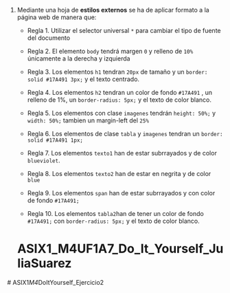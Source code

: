 1. Mediante una hoja de **estilos externos** se ha de aplicar formato a la página web de manera que:

    * Regla 1. Utilizar el selector universal `*` para cambiar el tipo de fuente del documento

    * Regla 2. El elemento `body` tendrá margen `0` y relleno de `10%` únicamente a la derecha y izquierda
    
    * Regla 3. Los elementos `h1` tendran `20px` de tamaño y un `border: solid #17A491 3px;` y el texto centrado.

    * Regla 4. Los elementos `h2` tendran un color de fondo `#17A491` , un relleno de 1%, un `border-radius: 5px;` y el texto de color blanco.

    * Regla 5. Los elementos con clase `imagenes` tendrán `height: 50%;` y `width: 50%;` tambien un margin-left del `25%`
    
    * Regla 6. Los elementos de clase `tabla`  y `imagenes` tendran un `border: solid #17A491 1px;`
    
    * Regla 7. Los elementos `texto1` han de estar subrrayados y de color `blueviolet`.
    
    * Regla 8. Los elementos `texto2` han de estar en negrita y de color `blue`
    
    * Regla 9. Los elementos `span` han de estar subrrayados y con color de fondo `#17A491;`

    * Regla 10. Los elementos `tabla2`han de tener un color de fondo `#17A491;` con `border-radius: 5px;` y el texto de color blanco.

    
    # ASIX1_M4UF1A7_Do_It_Yourself_JuliaSuarez
#   A S I X 1 _ M 4 _ D o I t Y o u r s e l f _ E j e r c i c i o 2  
 